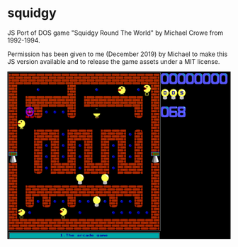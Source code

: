 # squidgy
JS Port of DOS game "Squidgy Round The World" by Michael Crowe from 1992-1994.

Permission has been given to me (December 2019) by Michael to make this JS version available and to release the game assets under a MIT license.

![Squidgy Round The World](level1.png?raw=true "Squidgy Round The World")
